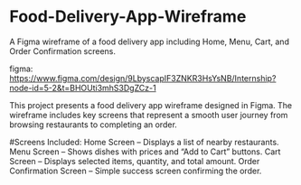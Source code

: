 # Food-Delivery-App-Wireframe
A Figma wireframe of a food delivery app including Home, Menu, Cart, and Order Confirmation screens.

figma: https://www.figma.com/design/9LbyscapIF3ZNKR3HsYsNB/Internship?node-id=5-2&t=BHOUti3mhS3DgZCz-1

This project presents a food delivery app wireframe designed in Figma.
The wireframe includes key screens that represent a smooth user journey from browsing restaurants to completing an order.

#Screens Included:
Home Screen – Displays a list of nearby restaurants.
Menu Screen – Shows dishes with prices and “Add to Cart” buttons.
Cart Screen – Displays selected items, quantity, and total amount.
Order Confirmation Screen – Simple success screen confirming the order.
